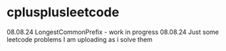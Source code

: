 # cplusplusleetcode
08.08.24 LongestCommonPrefix - work in progress
08.08.24 Just some leetcode problems I am uploading as i solve them

